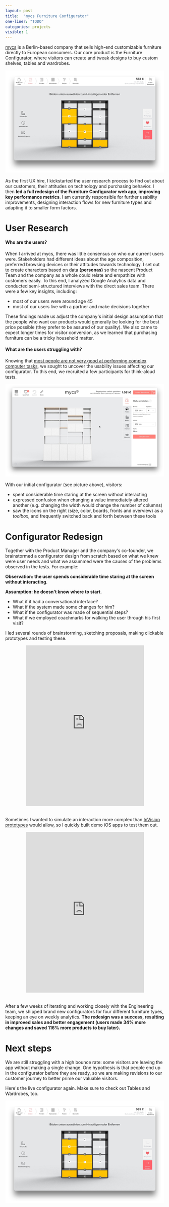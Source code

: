 ```yaml
---
layout: post
title:  "mycs Furniture Configurator"
one-liner: "TODO"
categories: projects
visible: 1
---
```

[mycs](mycs.com) is a Berlin-based company that sells high-end customizable furniture directly to European consumers.
Our core product is the Furniture Configurator, where visitors can create and tweak designs to 
buy custom shelves, tables and wardrobes.

<a target="_blank" href="https://nl.mycs.com/shelf/FwSSDKLSv"><img alt="Click to visit the mycs Shelves Configurator" src="/img/mycs/live-configurator.jpg" onmouseover="this.src='/img/mycs/live-configurator-hover.jpg';" onmouseout="this.src='/img/mycs/live-configurator.jpg';" /></a>

As the first UX hire, I kickstarted the user research process to find out about our customers, their attitudes
on technology and purchasing behavior. I then **led a full redesign of the Furniture Configurator web app, 
improving key performance metrics**. I am currently responsible for further usability improvements, 
designing interaction flows for new furniture types and adapting it to smaller form factors.

# User Research
#### Who are the users?
When I arrived at mycs, there was little consensus on who our current users were. 
Stakeholders had different ideas about the age composition, preferred browsing devices or their
attitudes towards technology. I set out to create characters based on data **(personas)** so the
nascent Product Team and the company as a whole could relate and empathize with customers easily.
To this end, I analyzed Google Analytics data and conducted semi-structured interviews 
with the direct sales team. There were a few key insights, including:

- most of our users were around age 45
- most of our users live with a partner and make decisions together

These findings made us adjust the company's initial design assumption that the people who want our
products would generally be looking for the best price possible (they prefer to be assured of our quality).
We also came to expect longer times for visitor conversion, as we learned that purchasing furniture
can be a tricky household matter.

#### What are the users struggling with?
Knowing that [most people are not very good at performing complex computer tasks](https://www.nngroup.com/articles/computer-skill-levels/),
we sought to uncover the usability issues affecting our configurator. To this end, we recruited
a few participants for think-aloud tests.

![The furniture configurator before the redesign.](/img/mycs/initial-configurator.jpg)

With our initial configurator (see picture above), visitors:

- spent considerable time staring at the screen without interacting
- expressed confusion when changing a value immediately altered another (e.g. changing the width would change the number of columns)
- saw the icons on the right (size, color, boards, fronts and overview) as a *toolbox*, and frequently 
switched back and forth between these tools

# Configurator Redesign
Together with the Product Manager and the company's co-founder, we brainstormed a configurator design
from scratch based on what we knew were user needs and what we assummed were the causes of the problems
observed in the tests. For example:

**Observation: the user spends considerable time staring at the screen without interacting**.

**Assumption: he doesn't know where to start**.

- What if it had a conversational interface?
- What if the system made some changes for him?
- What if the configurator was made of sequential steps?
- What if we employed coachmarks for walking the user through his first visit?

I led several rounds of brainstorming, sketching proposals, making clickable prototypes and testing these.

<div>
<center>
<iframe src="https://player.vimeo.com/video/199078091" width="375" height="507" frameborder="0" webkitallowfullscreen mozallowfullscreen allowfullscreen></iframe>
</center>
<br/>
</div>

Sometimes I wanted to simulate an interaction more complex than [InVision prototypes](https://www.invisionapp.com/)
would allow, so I quickly built demo iOS apps to test them out.

<div>
<center>
<iframe src="https://player.vimeo.com/video/199077881" width="375" height="507" frameborder="0" webkitallowfullscreen mozallowfullscreen allowfullscreen></iframe>
</center>
<br/>
</div>

After a few weeks of iterating and working closely with the Engineering team, we shipped brand new
configurators for four different furniture types, keeping an eye on weekly analytics. **The redesign
was a success, resulting in improved sales and better engagement (users made 34% more changes and
saved 116% more products to buy later).**

# Next steps
We are still struggling with a high bounce rate: some visitors are leaving the app without making a single
change. One hypothesis is that people end up in the configurator before they are ready, so we are making
revisions to our customer journey to better prime our valuable visitors.

Here's the live configurator again. Make sure to check out Tables and Wardrobes, too.

<a target="_blank" href="https://nl.mycs.com/shelf/FwSSDKLSv"><img alt="Click to visit the mycs Shelves Configurator" src="/img/mycs/live-configurator.jpg" onmouseover="this.src='/img/mycs/live-configurator-hover.jpg';" onmouseout="this.src='/img/mycs/live-configurator.jpg';" /></a>
